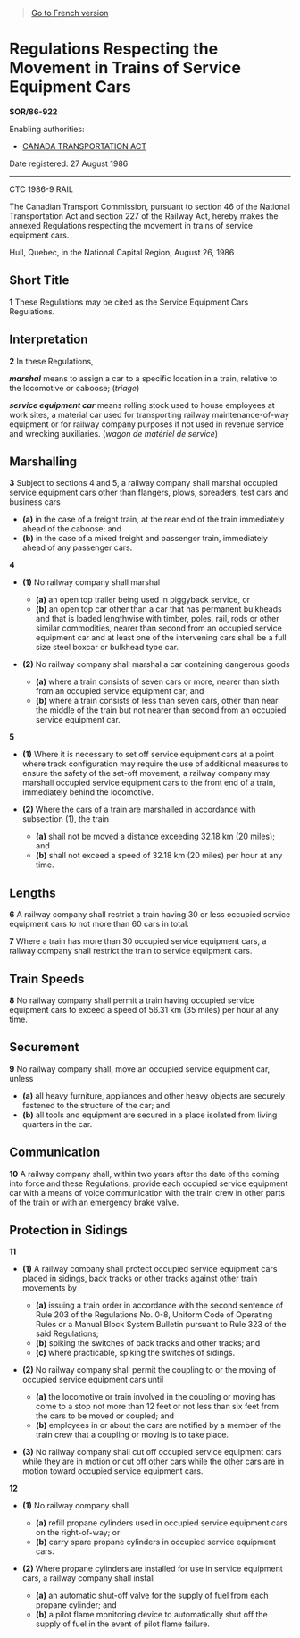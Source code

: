 > [Go to French version](/fr/Règlements/Décrets,%20ordonnances%20et%20règlements%20statutaires/86/922.md)

# Regulations Respecting the Movement in Trains of Service Equipment Cars

**SOR/86-922**

Enabling authorities: 
- [CANADA TRANSPORTATION ACT](/en/Acts/Statutes%20of%20Canada/1996/c.%2010.md)

Date registered: 27 August 1986

----------

CTC 1986-9 RAIL

The Canadian Transport Commission, pursuant to section 46 of the National Transportation Act and section 227 of the Railway Act, hereby makes the annexed Regulations respecting the movement in trains of service equipment cars.

Hull, Quebec, in the National Capital Region, August 26, 1986




## Short Title


**1** These Regulations may be cited as the Service Equipment Cars Regulations.




## Interpretation


**2** In these Regulations,

***marshal*** means to assign a car to a specific location in a train, relative to the locomotive or caboose; (*triage*)

***service equipment car*** means rolling stock used to house employees at work sites, a material car used for transporting railway maintenance-of-way equipment or for railway company purposes if not used in revenue service and wrecking auxiliaries. (*wagon de matériel de service*)




## Marshalling


**3** Subject to sections 4 and 5, a railway company shall marshal occupied service equipment cars other than flangers, plows, spreaders, test cars and business cars
- **(a)** in the case of a freight train, at the rear end of the train immediately ahead of the caboose; and
- **(b)** in the case of a mixed freight and passenger train, immediately ahead of any passenger cars.



**4** 

- **(1)** No railway company shall marshal
	- **(a)** an open top trailer being used in piggyback service, or
	- **(b)** an open top car other than a car that has permanent bulkheads and that is loaded lengthwise with timber, poles, rail, rods or other similar commodities,
nearer than second from an occupied service equipment car and at least one of the intervening cars shall be a full size steel boxcar or bulkhead type car.

- **(2)** No railway company shall marshal a car containing dangerous goods
	- **(a)** where a train consists of seven cars or more, nearer than sixth from an occupied service equipment car; and
	- **(b)** where a train consists of less than seven cars, other than near the middle of the train but not nearer than second from an occupied service equipment car.



**5** 

- **(1)** Where it is necessary to set off service equipment cars at a point where track configuration may require the use of additional measures to ensure the safety of the set-off movement, a railway company may marshall occupied service equipment cars to the front end of a train, immediately behind the locomotive.

- **(2)** Where the cars of a train are marshalled in accordance with subsection (1), the train
	- **(a)** shall not be moved a distance exceeding 32.18 km (20 miles); and
	- **(b)** shall not exceed a speed of 32.18 km (20 miles) per hour at any time.




## Lengths


**6** A railway company shall restrict a train having 30 or less occupied service equipment cars to not more than 60 cars in total.



**7** Where a train has more than 30 occupied service equipment cars, a railway company shall restrict the train to service equipment cars.




## Train Speeds


**8** No railway company shall permit a train having occupied service equipment cars to exceed a speed of 56.31 km (35 miles) per hour at any time.




## Securement


**9** No railway company shall, move an occupied service equipment car, unless
- **(a)** all heavy furniture, appliances and other heavy objects are securely fastened to the structure of the car; and
- **(b)** all tools and equipment are secured in a place isolated from living quarters in the car.




## Communication


**10** A railway company shall, within two years after the date of the coming into force and these Regulations, provide each occupied service equipment car with a means of voice communication with the train crew in other parts of the train or with an emergency brake valve.




## Protection in Sidings


**11** 

- **(1)** A railway company shall protect occupied service equipment cars placed in sidings, back tracks or other tracks against other train movements by
	- **(a)** issuing a train order in accordance with the second sentence of Rule 203 of the Regulations No. 0-8, Uniform Code of Operating Rules or a Manual Block System Bulletin pursuant to Rule 323 of the said Regulations;
	- **(b)** spiking the switches of back tracks and other tracks; and
	- **(c)** where practicable, spiking the switches of sidings.

- **(2)** No railway company shall permit the coupling to or the moving of occupied service equipment cars until
	- **(a)** the locomotive or train involved in the coupling or moving has come to a stop not more than 12 feet or not less than six feet from the cars to be moved or coupled; and
	- **(b)** employees in or about the cars are notified by a member of the train crew that a coupling or moving is to take place.

- **(3)** No railway company shall cut off occupied service equipment cars while they are in motion or cut off other cars while the other cars are in motion toward occupied service equipment cars.



**12** 

- **(1)** No railway company shall
	- **(a)** refill propane cylinders used in occupied service equipment cars on the right-of-way; or
	- **(b)** carry spare propane cylinders in occupied service equipment cars.

- **(2)** Where propane cylinders are installed for use in service equipment cars, a railway company shall install
	- **(a)** an automatic shut-off valve for the supply of fuel from each propane cylinder; and
	- **(b)** a pilot flame monitoring device to automatically shut off the supply of fuel in the event of pilot flame failure.


